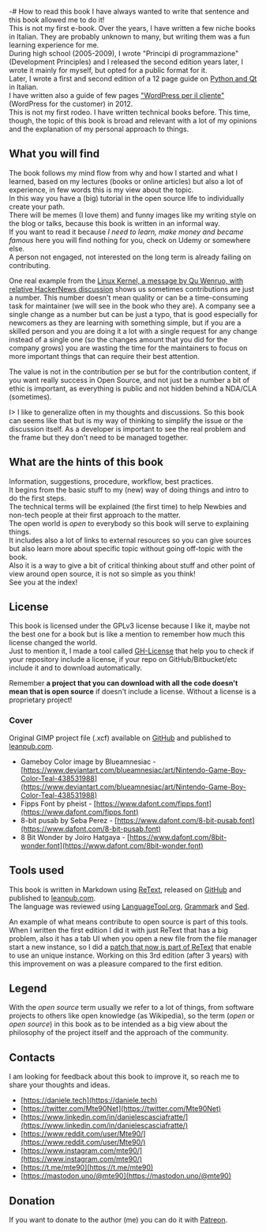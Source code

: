 -# How to read this book
I have always wanted to write that sentence and this book allowed me to do it!  
This is not my first e-book. Over the years, I have written a few niche books in Italian. They are probably unknown to many, but writing them was a fun learning experience for me.  
During high school (2005-2009), I wrote "Principi di programmazione" (Development Principles) and I released the second edition years later, I wrote it mainly for myself, but opted for a public format for it.  
Later, I wrote a first and second edition of a 12 page guide on [Python and Qt](https://daniele.tech/2013/04/ebook-introduzione-a-pyqt-1-edizione/) in Italian.  
I have written also a guide of few pages ["WordPress per il cliente"](https://daniele.tech/2014/10/wordpress-per-cliente-rev-0-0-4/) (WordPress for the customer) in 2012.  
This is not my first rodeo. I have written technical books before. This time, though, the topic of this book is broad and relevant with a lot of my opinions and the explanation of my personal approach to things.  

## What you will find

The book follows my mind flow from why and how I started and what I learned, based on my lectures (books or online articles) but also a lot of experience, in few words this is my view about the topic.  
In this way you have a (big) tutorial in the open source life to individually create your path.  
There will be memes (I love them) and funny images like my writing style on the blog or talks, because this book is written in an informal way.   
If you want to read it because *I need to learn, make money and became famous* here you will find nothing for you, check on Udemy or somewhere else.  
A person not engaged, not interested on the long term is already failing on contributing.

One real example from the [Linux Kernel, a message by Qu Wenruo, with relative HackerNews discussion](https://news.ycombinator.com/item?id=27629366) shows us sometimes contributions are just a number. This number doesn't mean quality or can be a time-consuming task for maintainer (we will see in the book who they are). A company see a single change as a number but can be just a typo, that is good especially for newcomers as they are learning with something simple, but if you are a skilled person and you are doing it a lot with a single request for any change instead of a single one (so the changes amount that you did for the company grows) you are wasting the time for the maintainers to focus on more important things that can require their best attention.

The value is not in the contribution per se but for the contribution content, if you want really success in Open Source, and not just be a number a bit of ethic is important, as everything is public and not hidden behind a NDA/CLA (sometimes).

I> I like to generalize often in my thoughts and discussions. So this book can seems like that but is my way of thinking to simplify the issue or the discussion itself. As a developer is important to see the real problem and the frame but they don't need to be managed together. 

## What are the hints of this book

Information, suggestions, procedure, workflow, best practices.  
It begins from the basic stuff to my (new) way of doing things and intro to do the first steps.  
The technical terms will be explained (the first time) to help Newbies and non-tech people at their first approach to the matter.  
The open world is *open* to everybody so this book will serve to explaining things.  
It includes also a lot of links to external resources so you can give sources but also learn more about specific topic without going off-topic with the book.  
Also it is a way to give a bit of critical thinking about stuff and other point of view around open source, it is not so simple as you think!  
See you at the index!

## License

This book is licensed under the GPLv3 license because I like it, maybe not the best one for a book but is like a mention to remember how much this license changed the world.  
Just to mention it, I made a tool called [GH-License](https://github.com/Mte90/GH-License) that help you to check if your repository include a license, if your repo on GitHub/Bitbucket/etc include it and to download automatically.  

Remember **a project that you can download with all the code doesn't mean that is open source** if doesn't include a license. Without a license is a proprietary project!

### Cover

Original GIMP project file (.xcf) available on [GitHub](https://github.com/Mte90/Contribute-to-opensource-the-right-way) and published to [leanpub.com](https://leanpub.com/contributetoopensource-therightway/).

* Gameboy Color image by Blueamnesiac - [https://www.deviantart.com/blueamnesiac/art/Nintendo-Game-Boy-Color-Teal-438531988](https://www.deviantart.com/blueamnesiac/art/Nintendo-Game-Boy-Color-Teal-438531988)
* Fipps Font by pheist - [https://www.dafont.com/fipps.font](https://www.dafont.com/fipps.font)
* 8-bit pusab by Seba Perez - [https://www.dafont.com/8-bit-pusab.font](https://www.dafont.com/8-bit-pusab.font)
* 8 Bit Wonder by Joiro Hatgaya - [https://www.dafont.com/8bit-wonder.font](https://www.dafont.com/8bit-wonder.font)

## Tools used 

This book is written in Markdown using [ReText](https://github.com/retext-project/retext), released on [GitHub](https://github.com/Mte90/Contribute-to-opensource-the-right-way) and published to [leanpub.com](https://leanpub.com/contributetoopensource-therightway/).  
The language was reviewed using [LanguageTool.org](https://languagetool.org/), [Grammark](https://grammark.org/dist/) and [Sed](https://www.gnu.org/software/sed/manual/html_node/index.html).

An example of what means contribute to open source is part of this tools. When I written the first edition I did it with just ReText that has a big problem, also it has a tab UI when you open a new file from the file manager start a new instance, so I did a [patch that now is part of ReText](https://github.com/retext-project/retext/pull/476) that enable to use an unique instance. Working on this 3rd edition (after 3 years) with this improvement on was a pleasure compared to the first edition.

## Legend

With the *open source* term usually we refer to a lot of things, from software projects to others like open knowledge (as Wikipedia), so the term (*open* or *open source*) in this book as to be intended as a big view about the philosophy of the project itself and the approach of the community.

## Contacts

I am looking for feedback about this book to improve it, so reach me to share your thoughts and ideas.

* [https://daniele.tech](https://daniele.tech)
* [https://twitter.com/Mte90Net](https://twitter.com/Mte90Net)
* [https://www.linkedin.com/in/danielescasciafratte/](https://www.linkedin.com/in/danielescasciafratte/)
* [https://www.reddit.com/user/Mte90/](https://www.reddit.com/user/Mte90/)
* [https://www.instagram.com/mte90/](https://www.instagram.com/mte90/)
* [https://t.me/mte90](https://t.me/mte90)
* [https://mastodon.uno/@mte90](https://mastodon.uno/@mte90)

## Donation

If you want to donate to the author (me) you can do it with [Patreon](https://www.patreon.com/Mte90).